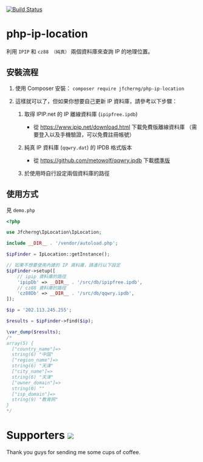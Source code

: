 [![Build Status](https://travis-ci.org/jfcherng/php-ip-location.svg?branch=master)](https://travis-ci.org/jfcherng/php-ip-location)

# php-ip-location

利用 `IPIP` 和 `cz88 （純真）` 兩個資料庫來查詢 IP 的地理位置。


## 安裝流程

1. 使用 Composer 安裝： `composer require jfcherng/php-ip-location`

1. 這樣就可以了，但如果你想要自己更新 IP 資料庫，請參考以下步驟：

   1. 取得 IPIP.net 的 IP 離線資料庫 (`ipipfree.ipdb`)

      - 從 https://www.ipip.net/download.html 下載免費版離線資料庫
        （需要登入以及手機驗證，可以免費註冊帳號）

   1. 純真 IP 資料庫 (`qqwry.dat`) 的 IPDB 格式版本
   
      - 從 https://github.com/metowolf/qqwry.ipdb 下載[標準版](https://cdn.jsdelivr.net/npm/qqwry.ipdb/qqwry.ipdb)

   1. 於使用時自行設定兩個資料庫的路徑


## 使用方式

見 `demo.php`

```php
<?php

use Jfcherng\IpLocation\IpLocation;

include __DIR__ . '/vendor/autoload.php';

$ipFinder = IpLocation::getInstance();

// 如果不想要使用內建的 IP 資料庫，請進行以下設定
$ipFinder->setup([
    // ipip 資料庫的路徑
    'ipipDb' => __DIR__ . '/src/db/ipipfree.ipdb',
    // cz88 資料庫的路徑
    'cz88Db' => __DIR__ . '/src/db/qqwry.ipdb',
]);

$ip = '202.113.245.255';

$results = $ipFinder->find($ip);

\var_dump($results);
/*
array(5) {
  ["country_name"]=>
  string(6) "中国"
  ["region_name"]=>
  string(6) "天津"
  ["city_name"]=>
  string(6) "天津"
  ["owner_domain"]=>
  string(0) ""
  ["isp_domain"]=>
  string(9) "教育网"
}
*/
```


Supporters <a href="https://www.paypal.com/cgi-bin/webscr?cmd=_s-xclick&hosted_button_id=ATXYY9Y78EQ3Y" target="_blank"><img src="https://www.paypalobjects.com/en_US/i/btn/btn_donate_LG.gif" /></a>
==========

Thank you guys for sending me some cups of coffee.
